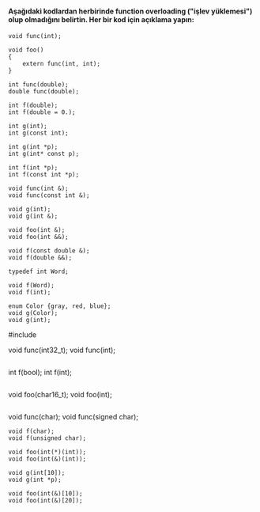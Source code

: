 #### Aşağıdaki kodlardan herbirinde function overloading ("işlev yüklemesi") olup olmadığını belirtin. Her bir kod için açıklama yapın:

```
void func(int);

void foo()
{
	extern func(int, int);
}
```

```
int func(double);
double func(double);
```

```
int f(double);
int f(double = 0.);
```


```
int g(int);
int g(const int);
```

```
int g(int *p);
int g(int* const p);
```

```
int f(int *p);
int f(const int *p);
```

```
void func(int &);
void func(const int &);
```

```
void g(int);
void g(int &);
```

```
void foo(int &);
void foo(int &&);
```

```
void f(const double &);
void f(double &&);
```

```
typedef int Word;

void f(Word);
void f(int);
```

```
enum Color {gray, red, blue};
void g(Color);
void g(int);
```
#include <cstdint>

void func(int32_t);
void func(int);
```

```
int f(bool);
int f(int);
```

```
void foo(char16_t);
void foo(int);
```

```
void func(char);
void func(signed char);
```
void f(char);
void f(unsigned char);
```

```
void foo(int(*)(int));
void foo(int(&)(int));
```

```
void g(int[10]);
void g(int *p);
```

```
void foo(int(&)[10]);
void foo(int(&)[20]);
```

